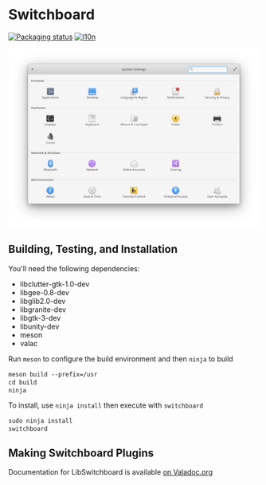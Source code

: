 # Switchboard
[![Packaging status](https://repology.org/badge/tiny-repos/switchboard.svg)](https://repology.org/metapackage/switchboard)
[![l10n](https://l10n.elementary.io/widgets/switchboard/-/svg-badge.svg)](https://l10n.elementary.io/projects/switchboard/?utm_source=widget)

![System Settings Screenshot](data/screenshot.png?raw=true)

## Building, Testing, and Installation

You'll need the following dependencies:

* libclutter-gtk-1.0-dev
* libgee-0.8-dev
* libglib2.0-dev
* libgranite-dev
* libgtk-3-dev
* libunity-dev
* meson
* valac

Run `meson` to configure the build environment and then `ninja` to build

    meson build --prefix=/usr
    cd build
    ninja

To install, use `ninja install` then execute with `switchboard`

    sudo ninja install
    switchboard

## Making Switchboard Plugins

Documentation for LibSwitchboard is available [on Valadoc.org](https://valadoc.org/switchboard-2.0/Switchboard.Plug.html)
